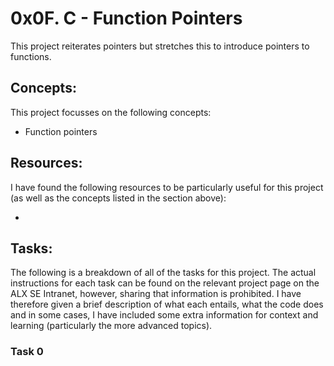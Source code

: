 # 0x0F. C - Function Pointers

This project reiterates pointers but stretches this to introduce pointers to functions.

## Concepts:

This project focusses on the following concepts:

 - Function pointers

## Resources:

I have found the following resources to be particularly useful for this project (as well as the concepts listed in the section above):

 - []()

## Tasks:

The following is a breakdown of all of the tasks for this project. The actual instructions for each task can be found on the relevant project page on the ALX SE Intranet, however, sharing that information is prohibited. I have therefore given a brief description of what each entails, what the code does and in some cases, I have included some extra information for context and learning (particularly the more advanced topics).

### Task 0